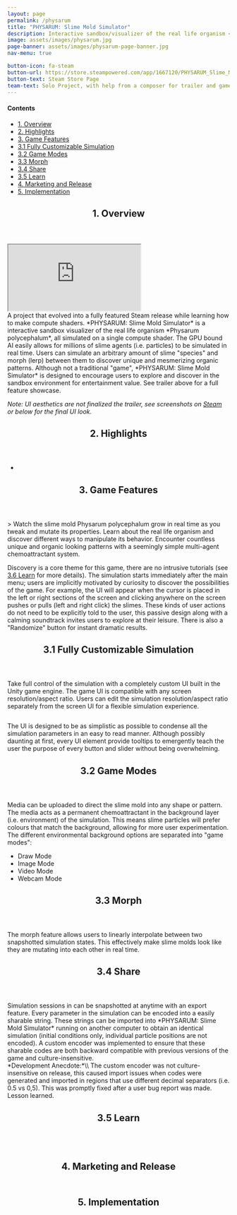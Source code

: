 ```yaml
---
layout: page
permalink: /physarum
title: "PHYSARUM: Slime Mold Simulator"
description: Interactive sandbox/visualizer of the real life organism <i>Physarum polycephalum</i>
image: assets/images/physarum.jpg
page-banner: assets/images/physarum-page-banner.jpg
nav-menu: true

button-icon: fa-steam
button-url: https://store.steampowered.com/app/1667120/PHYSARUM_Slime_Mold_Simulator/
button-text: Steam Store Page
team-text: Solo Project, with help from a composer for trailer and gameplay music
---
```


<div class=nav>
<h4>Contents</h4>
<ul>
    <li><a href="#overview" class="button small scrolly"><span class="number">1.</span> Overview</a></li>
    <li><a href="#highlights" class="button small scrolly"><span class="number">2.</span> Highlights</a></li>
    <li><a href="#features" class="button small scrolly"><span class="number">3.</span> Game Features</a></li>
			<li><a href="#customize" class="button small scrolly sub-section"><span class="number">3.1</span> Fully Customizable Simulation</a></li>
			<li><a href="#game-modes" class="button small scrolly sub-section"><span class="number">3.2</span> Game Modes</a></li>
			<li><a href="#morph" class="button small scrolly sub-section"><span class="number">3.3</span> Morph</a></li>
			<li><a href="#share" class="button small scrolly sub-section"><span class="number">3.4</span> Share</a></li>
			<li><a href="#learn" class="button small scrolly sub-section"><span class="number">3.5</span> Learn</a></li>
    <li><a href="#marketing" class="button small scrolly"><span class="number">4.</span> Marketing and Release</a></li>
    <li><a href="#implementation" class="button small scrolly"><span class="number">5.</span> Implementation</a></li>
</ul>
</div>

<header id="overview" class="major page-header"><h2><span class="number">1.</span> Overview</h2></header>
<section id="video">
<div class=container>
    <iframe src="https://www.youtube.com/embed/rW9ZsO6LYdk" title="YouTube video player" allowfullscreen></iframe>
</div>
</section>
A project that evolved into a fully featured Steam release while learning how to make compute shaders. *PHYSARUM: Slime Mold Simulator* is a interactive sandbox visualizer of the real life organism *Physarum polycephalum*, all simulated on a single compute shader. The GPU bound AI easily allows for millions of slime agents (i.e. particles) to be simulated in real time. Users can simulate an arbitrary amount of slime "species" and morph (lerp) between them to discover unique and mesmerizing organic patterns. Although not a traditional "game", *PHYSARUM: Slime Mold Simulator* is designed to encourage users to explore and discover in the sandbox environment for entertainment value. See trailer above for a full feature showcase. 

*Note: UI aesthetics are not finalized the trailer, see screenshots on <a href="https://store.steampowered.com/app/1667120/PHYSARUM_Slime_Mold_Simulator/" target="_blank" rel="noopener noreferrer">Steam</a> or below for the final UI look.*

<header id="highlights" class="major page-header"><h2><span class="number">2.</span> Highlights</h2></header>
<ul class="highlights-list">
    <li></li>
</ul>

<header id="features" class="major page-header"><h2><span class="number">3.</span> Game Features</h2></header>
> Watch the slime mold Physarum polycephalum grow in real time as you tweak and mutate its properties. Learn about the real life organism and discover different ways to manipulate its behavior. Encounter countless unique and organic looking patterns with a seemingly simple multi-agent chemoattractant system.

Discovery is a core theme for this game, there are no intrusive tutorials (see <a href="#learn" class="scrolly">3.6 Learn</a> for more details). The simulation starts immediately after the main menu; users are implicitly motivated by curiosity to discover the possibilities of the game. For example, the UI will appear when the cursor is placed in the left or right sections of the screen and clicking anywhere on the screen pushes or pulls (left and right click) the slimes. These kinds of user actions do not need to be explicitly told to the user, this passive design along with a calming soundtrack invites users to explore at their leisure. There is also a "Randomize" button for instant dramatic results.

<!-- TODO: Randomize Gif -->

<header id="customize" class="page-header"><h2><span class="number">3.1</span> Fully Customizable Simulation</h2></header>

Take full control of the simulation with a completely custom UI built in the Unity game engine. The game UI is compatible with any screen resolution/aspect ratio. Users can edit the simulation resolution/aspect ratio separately from the screen UI for a flexible simulation experience.  

<div class="row">
<div class="6u"><span class="image fit"><img src="{% link assets/images/phys-ui.jpg %}" alt="" /></span></div>
<div class="6u"><span class="image fit"><img src="{% link assets/images/phys-limits.jpg %}" alt="" /></span></div>
</div>

The UI is designed to be as simplistic as possible to condense all the simulation parameters in an easy to read manner. Although possibly daunting at first, every UI element provide tooltips to emergently teach the user the purpose of every button and slider without being overwhelming.

<!-- TODO: tooltip gif -->

<header id="game-modes" class="page-header"><h2><span class="number">3.2</span> Game Modes</h2></header>
Media can be uploaded to direct the slime mold into any shape or pattern. The media acts as a permanent chemoattractant in the background layer (i.e. environment) of the simulation. This means slime particles will prefer colours that match the background, allowing for more user experimentation. The different environmental background options are separated into "game modes":

<ul>
<li>Draw Mode</li>
<li>Image Mode</li>
<li>Video Mode</li>
<li>Webcam Mode</li>
</ul>

<!-- TODO: Webcam gif -->

<header id="morph" class="page-header"><h2><span class="number">3.3</span> Morph</h2></header>
The morph feature allows users to linearly interpolate between two snapshotted simulation states. This effectively make slime molds look like they are mutating into each other in real time.

<!-- TODO: morph gif -->

<header id="share" class="page-header"><h2><span class="number">3.4</span> Share</h2></header>
Simulation sessions in can be snapshotted at anytime with an export feature. Every parameter in the simulation can be encoded into a easily sharable string. These strings can be imported into *PHYSARUM: Slime Mold Simulator* running on another computer to obtain an identical simulation (initial conditions only, individual particle positions are not encoded). A custom encoder was implemented to ensure that these sharable codes are both backward compatible with previous versions of the game and culture-insensitive.

<div class="box" markdown="1">
*Development Anecdote:*\\
The custom encoder was not culture-insensitive on release, this caused import issues when codes were generated and imported in regions that use different decimal separators (i.e. 0.5 vs 0,5). This was promptly fixed after a user bug report was made. Lesson learned.
</div>

<!-- TODO: share gif -->

<header id="learn" class="page-header"><h2><span class="number">3.5</span> Learn</h2></header>

<div class="row">
<div class="6u"><span class="image fit"><img src="{% link assets/images/phys-learn-1.jpg %}" alt="" /></span></div>
<div class="6u"><span class="image fit"><img src="{% link assets/images/phys-learn-2.jpg %}" alt="" /></span></div>
</div>

<header id="marketing" class="major page-header"><h2><span class="number">4.</span> Marketing and Release</h2></header>

<header id="implementation" class="major page-header"><h2><span class="number">5.</span> Implementation</h2></header>
<!-- color picker, tooltip for all resolutions, compute shader,  https://uwe-repository.worktribe.com/output/980579 -->

